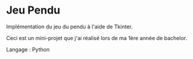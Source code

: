 # Jeu Pendu
Implémentation du jeu du pendu à l'aide de Tkinter. 

Ceci est un mini-projet que j'ai réalisé lors de ma 1ère année de bachelor.

Langage : Python 
